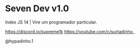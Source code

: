 # Seven Dev v1.0
Index JS 14 | Vire um programador particular.

https://discord.io/supreme1k
https://youtube.com/c/surtadinho_ 

@hypadinho.1
